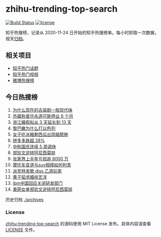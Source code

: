 # zhihu-trending-top-search

[![Build Status](https://github.com/justjavac/zhihu-trending-top-search/workflows/ci/badge.svg?branch=main)](https://github.com/justjavac/zhihu-trending-top-search/actions)
[![license](https://img.shields.io/github/license/justjavac/zhihu-trending-top-search)](https://github.com/justjavac/zhihu-trending-top-search/blob/main/LICENSE)

知乎热搜榜，记录从 2020-11-24 日开始的知乎热搜榜单。每小时抓取一次数据，按天[归档](./archives)。

## 相关项目

- [知乎热门话题](https://github.com/justjavac/zhihu-trending-hot-questions)
- [知乎热门视频](https://github.com/justjavac/zhihu-trending-hot-video)
- [微博热搜榜](https://github.com/justjavac/weibo-trending-hot-search)

## 今日热搜榜

<!-- BEGIN -->
<!-- 最后更新时间 Fri Aug 30 2024 21:14:50 GMT+0800 (China Standard Time) -->

1. [为什么现在的古装剧一股现代味](https://www.zhihu.com/search?q=%E4%B8%BA%E4%BB%80%E4%B9%88%E7%8E%B0%E5%9C%A8%E7%9A%84%E5%8F%A4%E8%A3%85%E5%89%A7%E4%B8%80%E8%82%A1%E7%8E%B0%E4%BB%A3%E5%91%B3)
1. [外媒称普华永道可能停业 6 个月](https://www.zhihu.com/search?q=%E5%A4%96%E5%AA%92%E7%A7%B0%E6%99%AE%E5%8D%8E%E6%B0%B8%E9%81%93%E5%8F%AF%E8%83%BD%E5%81%9C%E4%B8%9A%206%20%E4%B8%AA%E6%9C%88)
1. [浙江婚假拟从 3 天延长到 13 天](https://www.zhihu.com/search?q=%E6%B5%99%E6%B1%9F%E5%A9%9A%E5%81%87%E6%8B%9F%E4%BB%8E%203%20%E5%A4%A9%E5%BB%B6%E9%95%BF%E5%88%B0%2013%20%E5%A4%A9)
1. [黎巴嫩为什么打以色列](https://www.zhihu.com/search?q=%E9%BB%8E%E5%B7%B4%E5%AB%A9%E4%B8%BA%E4%BB%80%E4%B9%88%E6%89%93%E4%BB%A5%E8%89%B2%E5%88%97)
1. [女子吃冰箱剩西瓜出现脑脓肿](https://www.zhihu.com/search?q=%E5%A5%B3%E5%AD%90%E5%90%83%E5%86%B0%E7%AE%B1%E5%89%A9%E8%A5%BF%E7%93%9C%E5%87%BA%E7%8E%B0%E8%84%91%E8%84%93%E8%82%BF)
1. [拼多多跌超 28%](https://www.zhihu.com/search?q=%E6%8B%BC%E5%A4%9A%E5%A4%9A%E8%B7%8C%E8%B6%85%2028%25)
1. [中秋国庆连续 5 周调休](https://www.zhihu.com/search?q=%E4%B8%AD%E7%A7%8B%E5%9B%BD%E5%BA%86%E8%BF%9E%E7%BB%AD%205%20%E5%91%A8%E8%B0%83%E4%BC%91)
1. [郑钦文逆转阿尼西莫娃](https://www.zhihu.com/search?q=%E9%83%91%E9%92%A6%E6%96%87%E9%80%86%E8%BD%AC%E9%98%BF%E5%B0%BC%E8%A5%BF%E8%8E%AB%E5%A8%83)
1. [张家界上半年亏损逾 6000 万](https://www.zhihu.com/search?q=%E5%BC%A0%E5%AE%B6%E7%95%8C%E4%B8%8A%E5%8D%8A%E5%B9%B4%E4%BA%8F%E6%8D%9F%E9%80%BE%206000%20%E4%B8%87)
1. [摩托车变道与suv相撞如何判责](https://www.zhihu.com/search?q=%E6%91%A9%E6%89%98%E8%BD%A6%E5%8F%98%E9%81%93%E4%B8%8Esuv%E7%9B%B8%E6%92%9E%E5%A6%82%E4%BD%95%E5%88%A4%E8%B4%A3)
1. [派克特发歌 diss 乙游玩家](https://www.zhihu.com/search?q=%E6%B4%BE%E5%85%8B%E7%89%B9%E5%8F%91%E6%AD%8C%20diss%20%E4%B9%99%E6%B8%B8%E7%8E%A9%E5%AE%B6)
1. [黄子韬求婚徐艺洋](https://www.zhihu.com/search?q=%E9%BB%84%E5%AD%90%E9%9F%AC%E6%B1%82%E5%A9%9A%E5%BE%90%E8%89%BA%E6%B4%8B)
1. [ibm中国回应关闭研发部门](https://www.zhihu.com/search?q=ibm%E4%B8%AD%E5%9B%BD%E5%9B%9E%E5%BA%94%E5%85%B3%E9%97%AD%E7%A0%94%E5%8F%91%E9%83%A8%E9%97%A8)
1. [美网女单郑钦文逆转阿尼西莫娃](https://www.zhihu.com/search?q=%E7%BE%8E%E7%BD%91%E5%A5%B3%E5%8D%95%E9%83%91%E9%92%A6%E6%96%87%E9%80%86%E8%BD%AC%E9%98%BF%E5%B0%BC%E8%A5%BF%E8%8E%AB%E5%A8%83)

<!-- END -->

历史归档 [./archives](./archives)

### License

[zhihu-trending-top-search](https://github.com/justjavac/zhihu-trending-top-search) 的源码使用 MIT License
发布。具体内容请查看 [LICENSE](./LICENSE) 文件。
